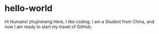 # hello-world
Hi Humans!
zhujinmeng Here, I like coding. I am a Student from China, and now I am ready to start my travel of GitHub.
